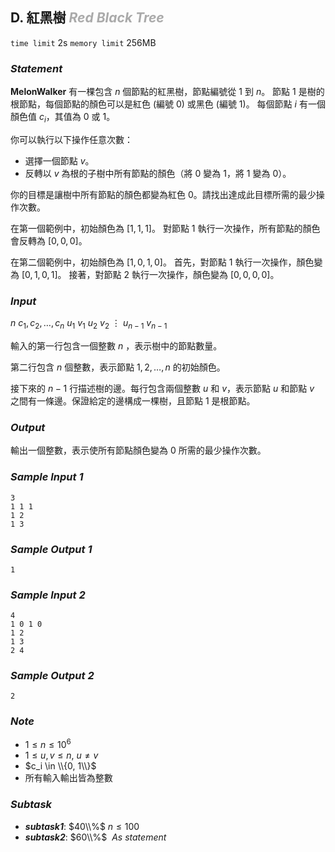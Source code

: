 ## **D. 紅黑樹** ***<font color = '#AAAAAA'> Red Black Tree </font>***

`time limit` 2s
`memory limit` 256MB

### ***Statement***
**MelonWalker** 有一棵包含 $n$ 個節點的紅黑樹，節點編號從 $1$ 到 $n$。
節點 $1$ 是樹的根節點，每個節點的顏色可以是紅色 (編號 $0$) 或黑色 (編號 $1$)。
每個節點 $i$ 有一個顏色值 $c_i$，其值為 $0$ 或 $1$。

你可以執行以下操作任意次數：
- 選擇一個節點 $v$。
- 反轉以 $v$ 為根的子樹中所有節點的顏色（將 $0$ 變為 $1$，將 $1$ 變為 $0$）。

你的目標是讓樹中所有節點的顏色都變為紅色 $0$。請找出達成此目標所需的最少操作次數。

在第一個範例中，初始顏色為 $[1, 1, 1]$。
對節點 $1$ 執行一次操作，所有節點的顏色會反轉為 $[0, 0, 0]$。

在第二個範例中，初始顏色為 $[1, 0, 1, 0]$。
首先，對節點 $1$ 執行一次操作，顏色變為 $[0, 1, 0, 1]$。
接著，對節點 $2$ 執行一次操作，顏色變為 $[0, 0, 0, 0]$。

### ***Input***
$n$
$c_1, c_2, \ldots, c_n$
$u_1$ $v_1$
$u_2$ $v_2$
$\vdots$
$u_{n-1}$ $v_{n-1}$

輸入的第一行包含一個整數 $n$ ，表示樹中的節點數量。

第二行包含 $n$ 個整數，表示節點 $1, 2, \ldots, n$ 的初始顏色。

接下來的 $n-1$ 行描述樹的邊。每行包含兩個整數 $u$ 和 $v$，表示節點 $u$ 和節點 $v$ 之間有一條邊。保證給定的邊構成一棵樹，且節點 $1$ 是根節點。

### ***Output***
輸出一個整數，表示使所有節點顏色變為 $0$ 所需的最少操作次數。

<div class = 'page' />

### ***Sample Input 1***
```
3
1 1 1
1 2
1 3
```

### ***Sample Output 1***
```
1
```

### ***Sample Input 2***
```
4
1 0 1 0
1 2
1 3
2 4
```

### ***Sample Output 2***
```
2
```

### ***Note***
* $1 \le n \le 10^6$
* $1 \le u, v \le n$, $u \ne v$
* $c_i \in \\{0, 1\\}$
* 所有輸入輸出皆為整數

### ***Subtask***
- ***subtask1***: $40\\%$ $n \leq 100$
- ***subtask2***: $60\\%$ $\ As\ statement$